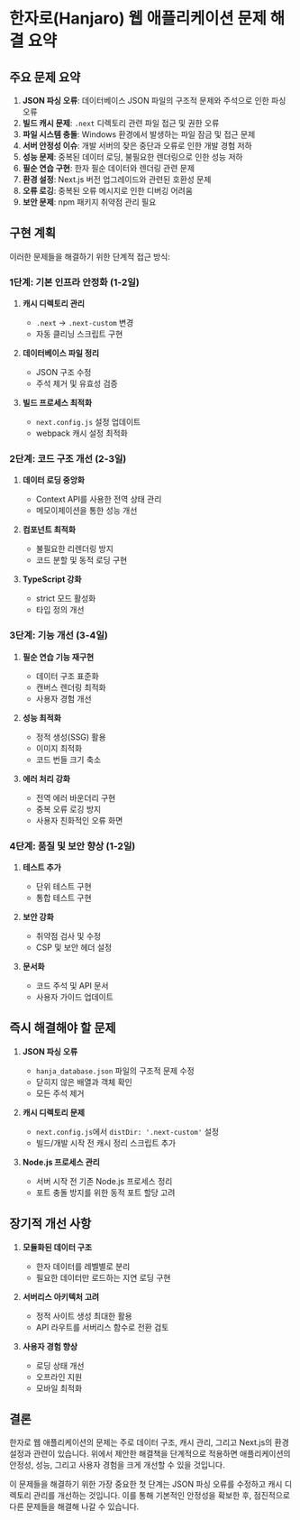# 한자로(Hanjaro) 웹 애플리케이션 문제 해결 요약

## 주요 문제 요약

1. **JSON 파싱 오류**: 데이터베이스 JSON 파일의 구조적 문제와 주석으로 인한 파싱 오류
2. **빌드 캐시 문제**: `.next` 디렉토리 관련 파일 접근 및 권한 오류
3. **파일 시스템 충돌**: Windows 환경에서 발생하는 파일 잠금 및 접근 문제
4. **서버 안정성 이슈**: 개발 서버의 잦은 중단과 오류로 인한 개발 경험 저하
5. **성능 문제**: 중복된 데이터 로딩, 불필요한 렌더링으로 인한 성능 저하
6. **필순 연습 구현**: 한자 필순 데이터와 렌더링 관련 문제
7. **환경 설정**: Next.js 버전 업그레이드와 관련된 호환성 문제
8. **오류 로깅**: 중복된 오류 메시지로 인한 디버깅 어려움
9. **보안 문제**: npm 패키지 취약점 관리 필요

## 구현 계획

이러한 문제들을 해결하기 위한 단계적 접근 방식:

### 1단계: 기본 인프라 안정화 (1-2일)

1. **캐시 디렉토리 관리**
   - `.next` → `.next-custom` 변경
   - 자동 클리닝 스크립트 구현

2. **데이터베이스 파일 정리**
   - JSON 구조 수정
   - 주석 제거 및 유효성 검증

3. **빌드 프로세스 최적화**
   - `next.config.js` 설정 업데이트
   - webpack 캐시 설정 최적화

### 2단계: 코드 구조 개선 (2-3일)

1. **데이터 로딩 중앙화**
   - Context API를 사용한 전역 상태 관리
   - 메모이제이션을 통한 성능 개선

2. **컴포넌트 최적화**
   - 불필요한 리렌더링 방지
   - 코드 분할 및 동적 로딩 구현

3. **TypeScript 강화**
   - strict 모드 활성화
   - 타입 정의 개선

### 3단계: 기능 개선 (3-4일)

1. **필순 연습 기능 재구현**
   - 데이터 구조 표준화
   - 캔버스 렌더링 최적화
   - 사용자 경험 개선

2. **성능 최적화**
   - 정적 생성(SSG) 활용
   - 이미지 최적화
   - 코드 번들 크기 축소

3. **에러 처리 강화**
   - 전역 에러 바운더리 구현
   - 중복 오류 로깅 방지
   - 사용자 친화적인 오류 화면

### 4단계: 품질 및 보안 향상 (1-2일)

1. **테스트 추가**
   - 단위 테스트 구현
   - 통합 테스트 구현

2. **보안 강화**
   - 취약점 검사 및 수정
   - CSP 및 보안 헤더 설정

3. **문서화**
   - 코드 주석 및 API 문서
   - 사용자 가이드 업데이트

## 즉시 해결해야 할 문제

1. **JSON 파싱 오류**
   - `hanja_database.json` 파일의 구조적 문제 수정
   - 닫히지 않은 배열과 객체 확인
   - 모든 주석 제거

2. **캐시 디렉토리 문제**
   - `next.config.js`에서 `distDir: '.next-custom'` 설정
   - 빌드/개발 시작 전 캐시 정리 스크립트 추가

3. **Node.js 프로세스 관리**
   - 서버 시작 전 기존 Node.js 프로세스 정리
   - 포트 충돌 방지를 위한 동적 포트 할당 고려

## 장기적 개선 사항

1. **모듈화된 데이터 구조**
   - 한자 데이터를 레벨별로 분리
   - 필요한 데이터만 로드하는 지연 로딩 구현

2. **서버리스 아키텍처 고려**
   - 정적 사이트 생성 최대한 활용
   - API 라우트를 서버리스 함수로 전환 검토

3. **사용자 경험 향상**
   - 로딩 상태 개선
   - 오프라인 지원
   - 모바일 최적화

## 결론

한자로 웹 애플리케이션의 문제는 주로 데이터 구조, 캐시 관리, 그리고 Next.js의 환경 설정과 관련이 있습니다. 위에서 제안한 해결책을 단계적으로 적용하면 애플리케이션의 안정성, 성능, 그리고 사용자 경험을 크게 개선할 수 있을 것입니다.

이 문제들을 해결하기 위한 가장 중요한 첫 단계는 JSON 파싱 오류를 수정하고 캐시 디렉토리 관리를 개선하는 것입니다. 이를 통해 기본적인 안정성을 확보한 후, 점진적으로 다른 문제들을 해결해 나갈 수 있습니다. 